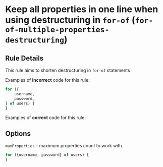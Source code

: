 # Keep all properties in one line when using destructuring in `for-of` (`for-of-multiple-properties-destructuring`)

## Rule Details

This rule aims to shorten destructuring in `for-of` statements

Examples of **incorrect** code for this rule:

```js
for ({
    username,
    password,
} of users) {
}
```

Examples of **correct** code for this rule:

## Options

`maxProperties` - maximum properties count to work with.

```js
for ({username, password} of users) {
}
```
